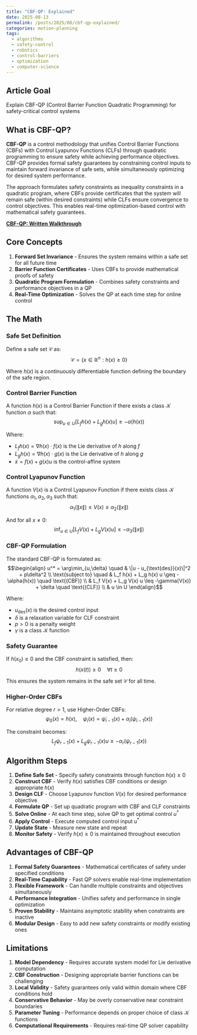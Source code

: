 ```yaml
---
title: "CBF-QP: Explained"
date: 2025-08-13
permalink: /posts/2025/08/cbf-qp-explained/
categories: motion-planning
tags:
  - algorithms
  - safety-control
  - robotics
  - control-barriers
  - optimization
  - computer-science
---
```



## Article Goal
Explain CBF-QP (Control Barrier Function Quadratic Programming) for safety-critical control systems

## What is CBF-QP?
**CBF-QP** is a control methodology that unifies Control Barrier Functions (CBFs) with Control Lyapunov Functions (CLFs) through quadratic programming to ensure safety while achieving performance objectives. CBF-QP provides formal safety guarantees by constraining control inputs to maintain forward invariance of safe sets, while simultaneously optimizing for desired system performance.

The approach formulates safety constraints as inequality constraints in a quadratic program, where CBFs provide certificates that the system will remain safe (within desired constraints) while CLFs ensure convergence to control objectives. This enables real-time optimization-based control with mathematical safety guarantees.

**[CBF-QP: Written Walkthrough](/files/CBF-QP.pdf)**

## Core Concepts
1. **Forward Set Invariance** - Ensures the system remains within a safe set for all future time
2. **Barrier Function Certificates** - Uses CBFs to provide mathematical proofs of safety
3. **Quadratic Program Formulation** - Combines safety constraints and performance objectives in a QP
4. **Real-Time Optimization** - Solves the QP at each time step for online control

## The Math

### Safe Set Definition
Define a safe set $\mathcal{C}$ as:
$$\mathcal{C} = \{x \in \mathbb{R}^n : h(x) \geq 0\}$$

Where $h(x)$ is a continuously differentiable function defining the boundary of the safe region.

### Control Barrier Function
A function $h(x)$ is a Control Barrier Function if there exists a class $\mathcal{K}$ function $\alpha$ such that:
$$\sup_{u \in U} \left[ L_f h(x) + L_g h(x) u \right] \geq -\alpha(h(x))$$

Where:
- $L_f h(x) = \nabla h(x) \cdot f(x)$ is the Lie derivative of $h$ along $f$
- $L_g h(x) = \nabla h(x) \cdot g(x)$ is the Lie derivative of $h$ along $g$
- $\dot{x} = f(x) + g(x)u$ is the control-affine system

### Control Lyapunov Function
A function $V(x)$ is a Control Lyapunov Function if there exists class $\mathcal{K}$ functions $\alpha_1, \alpha_2, \alpha_3$ such that:
$$\alpha_1(\|x\|) \leq V(x) \leq \alpha_2(\|x\|)$$

And for all $x \neq 0$:
$$\inf_{u \in U} \left[ L_f V(x) + L_g V(x) u \right] \leq -\alpha_3(\|x\|)$$

### CBF-QP Formulation
The standard CBF-QP is formulated as:
$$\begin{align}
u^* = \arg\min_{u,\delta} \quad & \|u - u_{\text{des}}(x)\|^2 + p\delta^2 \\
\text{subject to} \quad & L_f h(x) + L_g h(x) u \geq -\alpha(h(x)) \quad \text{(CBF)} \\
& L_f V(x) + L_g V(x) u \leq -\gamma(V(x)) + \delta \quad \text{(CLF)} \\
& u \in U
\end{align}$$

Where:
- $u_{\text{des}}(x)$ is the desired control input
- $\delta$ is a relaxation variable for CLF constraint
- $p > 0$ is a penalty weight
- $\gamma$ is a class $\mathcal{K}$ function

### Safety Guarantee
If $h(x_0) \geq 0$ and the CBF constraint is satisfied, then:
$$h(x(t)) \geq 0 \quad \forall t \geq 0$$

This ensures the system remains in the safe set $\mathcal{C}$ for all time.

### Higher-Order CBFs
For relative degree $r > 1$, use Higher-Order CBFs:
$$\psi_0(x) = h(x), \quad \psi_i(x) = \dot{\psi}_{i-1}(x) + \alpha_i(\psi_{i-1}(x))$$

The constraint becomes:
$$L_f \psi_{r-1}(x) + L_g \psi_{r-1}(x) u \geq -\alpha_r(\psi_{r-1}(x))$$

## Algorithm Steps
1. **Define Safe Set** - Specify safety constraints through function $h(x) \geq 0$
2. **Construct CBF** - Verify $h(x)$ satisfies CBF conditions or design appropriate $h(x)$
3. **Design CLF** - Choose Lyapunov function $V(x)$ for desired performance objective
4. **Formulate QP** - Set up quadratic program with CBF and CLF constraints
5. **Solve Online** - At each time step, solve QP to get optimal control $u^*$
6. **Apply Control** - Execute computed control input $u^*$
7. **Update State** - Measure new state and repeat
8. **Monitor Safety** - Verify $h(x) \geq 0$ is maintained throughout execution



## Advantages of CBF-QP
1. **Formal Safety Guarantees** - Mathematical certificates of safety under specified conditions
2. **Real-Time Capability** - Fast QP solvers enable real-time implementation
3. **Flexible Framework** - Can handle multiple constraints and objectives simultaneously
4. **Performance Integration** - Unifies safety and performance in single optimization
5. **Proven Stability** - Maintains asymptotic stability when constraints are inactive
6. **Modular Design** - Easy to add new safety constraints or modify existing ones

## Limitations
1. **Model Dependency** - Requires accurate system model for Lie derivative computation
2. **CBF Construction** - Designing appropriate barrier functions can be challenging
3. **Local Validity** - Safety guarantees only valid within domain where CBF conditions hold
4. **Conservative Behavior** - May be overly conservative near constraint boundaries
5. **Parameter Tuning** - Performance depends on proper choice of class $\mathcal{K}$ functions
6. **Computational Requirements** - Requires real-time QP solver capability
